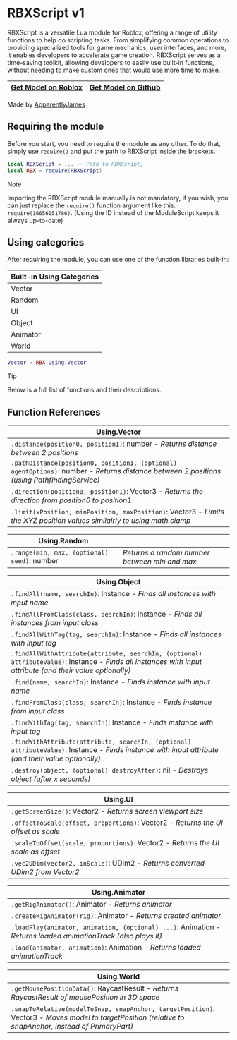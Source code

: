 # RBXScript v1
RBXScript is a versatile Lua module for Roblox, offering a range of utility functions to help do scripting tasks. From simplifying common operations to providing specialized tools for game mechanics, user interfaces, and more, it enables developers to accelerate game creation. RBXScript serves as a time-saving toolkit, allowing developers to easily use built-in functions, without needing to make custom ones that would use more time to make.

| [Get Model on Roblox](https://create.roblox.com/store/asset/16656051786) | [Get Model on Github](https://github.com/ApparentlyJamesGH/RBXScript/releases/latest) |
| ------------- | ------------- |

Made by [ApparentlyJames](https://apparentlyjames.carrd.co/)

## Requiring the module
Before you start, you need to require the module as any other. To do that, simply use ```require()``` and put the path to RBXScript inside the brackets.
```lua
local RBXScript = ... -- Path to RBXScript,
local RBX = require(RBXScript)
```

> [!NOTE]
> Importing the RBXScript module manually is not mandatory, if you wish, you can just replace the `require()` function argument like this: `require(16656051786)`. (Using the ID instead of the ModuleScript keeps it always up-to-date)

## Using categories
After requiring the module, you can use one of the function libraries built-in:

| Built-in Using Categories |
| ------------- |
| Vector |
| Random |
| UI |
| Object |
| Animator |
| World |

```lua
Vector = RBX.Using.Vector
```

> [!TIP]
> Below is a full list of functions and their descriptions.

## Function References

| Using.Vector |
| ------------- |
| `.distance(position0, position1)`: number - *Returns distance between 2 positions* |
| `.pathDistance(position0, position1, (optional) agentOptions)`: number - *Returns distance between 2 positions (using PathfindingService)* |
| `.direction(position0, position1)`: Vector3 - *Returns the direction from position0 to position1* |
| `.limit(xPosition, minPosition, maxPosition)`: Vector3 - *Limits the XYZ position values similairly to using math.clamp* |

| Using.Random | |
| ------------- | ------------- |
| `.range(min, max, (optional) seed)`: number | *Returns a random number between min and max* |

| Using.Object |
| ------------- |
| `.findAll(name, searchIn)`: Instance - *Finds all instances with input name* |
| `.findAllFromClass(class, searchIn)`: Instance - *Finds all instances from input class* |
| `.findAllWithTag(tag, searchIn)`: Instance - *Finds all instances with input tag* |
| `.findAllWithAttribute(attribute, searchIn, (optional) attributeValue)`: Instance - *Finds all instances with input attribute (and their value optionally)* |
| `.find(name, searchIn)`: Instance - *Finds instance with input name* |
| `.findFromClass(class, searchIn)`: Instance - *Finds instance from input class* |
| `.findWithTag(tag, searchIn)`: Instance - *Finds instance with input tag* |
| `.findWithAttribute(attribute, searchIn, (optional) attributeValue)`: Instance - *Finds instance with input attribute (and their value optionally)* |
| `.destroy(object, (optional) destroyAfter)`: nil - *Destroys object (after x seconds)* |

| Using.UI |
| ------------- |
| `.getScreenSize()`: Vector2 - *Returns screen viewport size* |
| `.offsetToScale(offset, proportions)`: Vector2 - *Returns the UI offset as scale* |
| `.scaleToOffset(scale, proportions)`: Vector2 - *Returns the UI scale as offset* |
| `.vec2UDim(vector2, inScale)`: UDim2 - *Returns converted UDim2 from Vector2* |

| Using.Animator |
| ------------- |
| `.getRigAnimator()`: Animator - *Returns animator* |
| `.createRigAnimator(rig)`: Animator - *Returns created animator* |
| `.loadPlay(animator, animation, (optional) ...)`: Animation - *Returns loaded animationTrack (also plays it)* |
| `.load(animator, animation)`: Animation - *Returns loaded animationTrack* |

| Using.World |
| ------------- |
| `.getMousePositionData()`: RaycastResult - *Returns RaycastResult of mousePosition in 3D space* |
| `.snapToRelative(modelToSnap, snapAnchor, targetPosition)`: Vector3 - *Moves model to targetPosition (relative to snapAnchor, instead of PrimaryPart)* |
